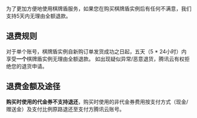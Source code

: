为了更加方便地使用棋牌盾服务，如果您在购买棋牌盾实例后有任何不满意，我们支持5天内无理由全额退款。

## 退费规则

对于单个账号，棋牌盾实例自新购订单发货成功之日起，五天（5 * 24小时）内享受**一个**棋牌盾实例无理由全额退款。
如出现疑似异常/恶意退货，腾讯云有权拒绝您的退货申请。

## 退费金额及途径

**购买时使用的代金券不支持退还**，购买时使用的非代金券费用按支付方式（现金/赠送金）及支付比例原路退还至支付方腾讯云账号。